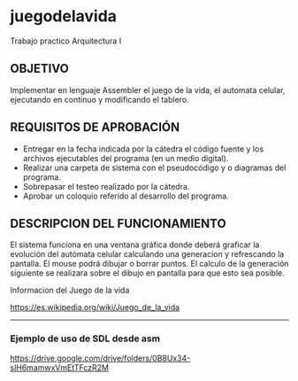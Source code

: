 # juegodelavida
Trabajo practico Arquitectura I


## OBJETIVO
Implementar en lenguaje Assembler el juego de la vida, el automata celular, ejecutando en continuo y modificando el tablero.


## REQUISITOS DE APROBACIÓN 
* Entregar en la fecha indicada por la cátedra el código fuente y los archivos ejecutables del programa (en un medio digital).
* Realizar una carpeta de sistema con el pseudocódigo y o diagramas del programa.
* Sobrepasar el testeo realizado por la cátedra.
* Aprobar un coloquio referido al desarrollo del programa.


## DESCRIPCION DEL FUNCIONAMIENTO
El sistema funciona en una ventana gráfica donde deberá graficar la evolución del autómata celular calculando una generacion y refrescando la pantalla.
El mouse podrá dibujar o borrar puntos. El calculo de la generación siguiente se realizara sobre el dibujo en pantalla para que esto sea posible.

Informacion del Juego de la vida

https://es.wikipedia.org/wiki/Juego_de_la_vida


--------------------
### Ejemplo de uso de SDL desde asm
https://drive.google.com/drive/folders/0B8Ux34-slH6mamwxVmEtTFczR2M
